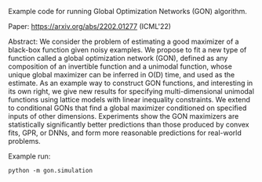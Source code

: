 Example code for running Global Optimization Networks (GON) algorithm.

Paper: https://arxiv.org/abs/2202.01277 (ICML'22)

Abstract: We consider the problem of estimating a good maximizer of a black-box
function given noisy examples. We propose to fit a new type of function called a
global optimization network (GON), defined as any composition of an invertible
function and a unimodal function, whose unique global maximizer can be inferred
in O(D) time, and used as the estimate. As an example way to construct GON
functions, and interesting in its own right, we give new results for specifying
multi-dimensional unimodal functions using lattice models with linear inequality
constraints. We extend to conditional GONs that find a global maximizer
conditioned on specified inputs of other dimensions. Experiments show the GON
maximizers are statistically significantly better predictions than those
produced by convex fits, GPR, or DNNs, and form more reasonable predictions for
real-world problems.

Example run:

`python -m gon.simulation`
